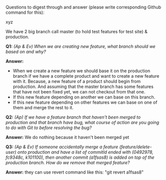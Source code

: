 Questions to digest through and answer (please write corresponding Github command for this):

xyz

We have 2 big branch call master (to hold test features for test site) & production.

**Q1:** _(Ap & Ev) When we are creating new feature, what branch should we based on and why?_

**Answer:**

-   When we create a new feature we should base it on the production branch if we have a complete product and want to create a new feature with it. Because, a new feature of a product should begin from production. And assuming that the master branch has some features that have not been fixed yet, we can not checkout from that one.
-   If this new feature depending on another we can base on this branch.
-   If this new feature depending on other features we can base on one of them and merge the rest to it.

**Q2:** _(Ap) If we have a feature branch that haven't been merged to production and that branch have bug, what course of action are you going to do with Git to before resolving the bug?_

**Answer:** We do nothing because it haven't been merged yet

**Q3:** _(Ap & Ev) If someone accidentally merge a feature (feature/delete-user) onto production and have a list of commitId ended with (0492978, fc9348c, k101100), then another commit (a1fsas8) is added on top of the production branch. How do we remove that merged feature?_

**Answer:** they can use revert command like this: "git revert a1fsas8"
